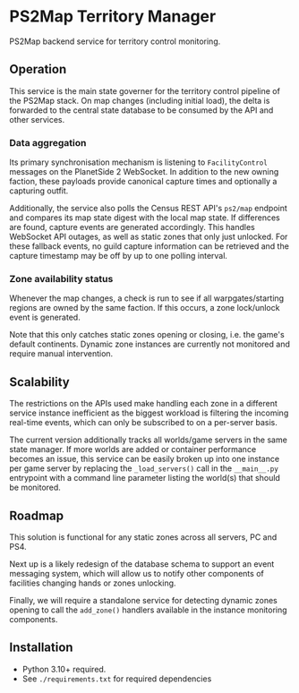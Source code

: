 # PS2Map Territory Manager

PS2Map backend service for territory control monitoring.

## Operation

This service is the main state governer for the territory control pipeline of the PS2Map stack. On map changes (including initial load), the delta is forwarded to the central state database to be consumed by the API and other services.

### Data aggregation

Its primary synchronisation mechanism is listening to `FacilityControl` messages on the PlanetSide 2 WebSocket. In addition to the new owning faction, these payloads provide canonical capture times and optionally a capturing outfit.

Additionally, the service also polls the Census REST API's `ps2/map` endpoint and compares its map state digest with the local map state. If differences are found, capture events are generated accordingly. This handles WebSocket API outages, as well as static zones that only just unlocked. For these fallback events, no guild capture information can be retrieved and the capture timestamp may be off by up to one polling interval.

### Zone availability status

Whenever the map changes, a check is run to see if all warpgates/starting regions are owned by the same faction. If this occurs, a zone lock/unlock event is generated.

Note that this only catches static zones opening or closing, i.e. the game's default continents. Dynamic zone instances are currently not monitored and require manual intervention.

## Scalability

The restrictions on the APIs used make handling each zone in a different service instance inefficient as the biggest workload is filtering the incoming real-time events, which can only be subscribed to on a per-server basis.

The current version additionally tracks all worlds/game servers in the same state manager. If more worlds are added or container performance becomes an issue, this service can be easily broken up into one instance per game server by replacing the `_load_servers()` call in the `__main__.py` entrypoint with a command line parameter listing the world(s) that should be monitored.

## Roadmap

This solution is functional for any static zones across all servers, PC and PS4.

Next up is a likely redesign of the database schema to support an event messaging system, which will allow us to notify other components of facilities changing hands or zones unlocking.

Finally, we will require a standalone service for detecting dynamic zones opening to call the `add_zone()` handlers available in the instance monitoring components.

## Installation

- Python 3.10+ required.
- See `./requirements.txt` for required dependencies
